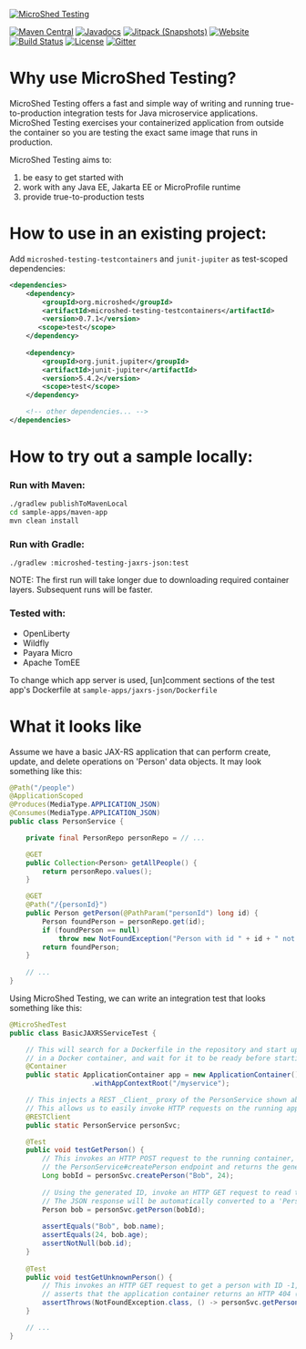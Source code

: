 [![MicroShed Testing](docs/images/microshed-testing.png)](http://microshed.org/microshed-testing)

[![Maven Central](https://img.shields.io/maven-central/v/org.microshed/microshed-testing-testcontainers.svg?label=Maven%20Central)](https://mvnrepository.com/artifact/org.microshed/microshed-testing-testcontainers)
[![Javadocs](https://www.javadoc.io/badge/org.microshed/microshed-testing-testcontainers.svg)](https://www.javadoc.io/doc/org.microshed/microshed-testing-testcontainers)
[![Jitpack (Snapshots)](https://jitpack.io/v/microshed/microshed-testing.svg)](https://jitpack.io/#microshed/microshed-testing)
[![Website](https://img.shields.io/website/http/microshed.org/microshed-testing?up_color=informational)](http://microshed.org/microshed-testing)
[![Build Status](https://travis-ci.org/MicroShed/microshed-testing.svg?branch=master)](https://travis-ci.org/MicroShed/microshed-testing)
[![License](https://img.shields.io/badge/License-ASL%202.0-green.svg)](https://opensource.org/licenses/Apache-2.0)
[![Gitter](https://badges.gitter.im/MicroShed/microshed-testing.svg)](https://gitter.im/MicroShed/microshed-testing)

# Why use MicroShed Testing?

MicroShed Testing offers a fast and simple way of writing and running true-to-production integration
tests for Java microservice applications. MicroShed Testing exercises your containerized application
from outside the container so you are testing the exact same image that runs in production.

MicroShed Testing aims to:
1. be easy to get started with
1. work with any Java EE, Jakarta EE or MicroProfile runtime
1. provide true-to-production tests

# How to use in an existing project:

Add `microshed-testing-testcontainers` and `junit-jupiter` as test-scoped dependencies:
```xml
<dependencies>
    <dependency>
        <groupId>org.microshed</groupId>
        <artifactId>microshed-testing-testcontainers</artifactId>
        <version>0.7.1</version>
       <scope>test</scope>
    </dependency>
    
    <dependency>
        <groupId>org.junit.jupiter</groupId>
        <artifactId>junit-jupiter</artifactId>
        <version>5.4.2</version>
        <scope>test</scope>
    </dependency>

    <!-- other dependencies... -->
</dependencies>
```

# How to try out a sample locally:

### Run with Maven:
```bash
./gradlew publishToMavenLocal
cd sample-apps/maven-app
mvn clean install
```

### Run with Gradle:
```
./gradlew :microshed-testing-jaxrs-json:test
```

NOTE: The first run will take longer due to downloading required container layers. Subsequent runs will be faster.

### Tested with:
- OpenLiberty
- Wildfly
- Payara Micro
- Apache TomEE

To change which app server is used, [un]comment sections of the test app's Dockerfile at `sample-apps/jaxrs-json/Dockerfile`

# What it looks like

Assume we have a basic JAX-RS application that can perform create, update, and delete
operations on 'Person' data objects. It may look something like this:

```java
@Path("/people")
@ApplicationScoped
@Produces(MediaType.APPLICATION_JSON)
@Consumes(MediaType.APPLICATION_JSON)
public class PersonService {

    private final PersonRepo personRepo = // ...

    @GET
    public Collection<Person> getAllPeople() {
        return personRepo.values();
    }

    @GET
    @Path("/{personId}")
    public Person getPerson(@PathParam("personId") long id) {
        Person foundPerson = personRepo.get(id);
        if (foundPerson == null)
            throw new NotFoundException("Person with id " + id + " not found.");
        return foundPerson;
    }
    
    // ...
}
```

Using MicroShed Testing, we can write an integration test that looks something like this:

```java
@MicroShedTest
public class BasicJAXRSServiceTest {

    // This will search for a Dockerfile in the repository and start up the application
    // in a Docker container, and wait for it to be ready before starting the tests.
    @Container
    public static ApplicationContainer app = new ApplicationContainer()
                    .withAppContextRoot("/myservice");

    // This injects a REST _Client_ proxy of the PersonService shown above
    // This allows us to easily invoke HTTP requests on the running application container
    @RESTClient
    public static PersonService personSvc;

    @Test
    public void testGetPerson() {
        // This invokes an HTTP POST request to the running container, which triggers
        // the PersonService#createPerson endpoint and returns the generated ID
        Long bobId = personSvc.createPerson("Bob", 24);
        
        // Using the generated ID, invoke an HTTP GET request to read the record we just created
        // The JSON response will be automatically converted to a 'Person' object using JSON-B 
        Person bob = personSvc.getPerson(bobId);
        
        assertEquals("Bob", bob.name);
        assertEquals(24, bob.age);
        assertNotNull(bob.id);
    }
    
    @Test
    public void testGetUnknownPerson() {
        // This invokes an HTTP GET request to get a person with ID -1, which does not exist
        // asserts that the application container returns an HTTP 404 (not found) exception
        assertThrows(NotFoundException.class, () -> personSvc.getPerson(-1L));
    }

    // ...
}
```

